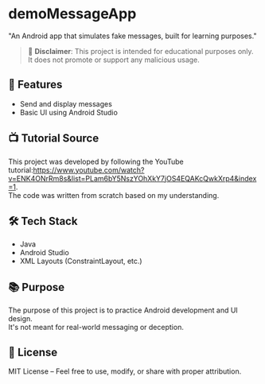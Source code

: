 # demoMessageApp
"An Android app that simulates fake messages, built for learning purposes."


>  📌 **Disclaimer**: This project is intended for educational purposes only. It does not promote or support any malicious usage.

## 🔧 Features

- Send and display messages
- Basic UI using Android Studio

## 📺 Tutorial Source

This project was developed by following the YouTube tutorial:https://www.youtube.com/watch?v=ENK4ONrRm8s&list=PLam6bY5NszYOhXkY7jOS4EQAKcQwkXrp4&index=1.  
The code was written from scratch based on my understanding.

## 🛠 Tech Stack

- Java 
- Android Studio
- XML Layouts (ConstraintLayout, etc.)

## 📚 Purpose

The purpose of this project is to practice Android development and UI design.  
It's not meant for real-world messaging or deception.

## 📜 License

MIT License – Feel free to use, modify, or share with proper attribution.
